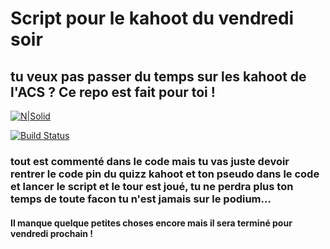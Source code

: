 # Script pour le kahoot du vendredi soir  
## tu veux pas passer du temps sur les kahoot de l'ACS ? Ce repo est fait pour toi !

[![N|Solid](https://cldup.com/dTxpPi9lDf.thumb.png)](https://nodesource.com/products/nsolid)

[![Build Status](https://travis-ci.org/joemccann/dillinger.svg?branch=master)](https://travis-ci.org/joemccann/dillinger)

### tout est commenté dans le code mais tu vas juste devoir rentrer le code pin du quizz kahoot et ton pseudo dans le code et lancer le script et le tour est joué, tu ne perdra plus ton temps de toute facon tu n'est jamais sur le podium...
#### Il manque quelque petites choses encore mais il sera terminé pour vendredi prochain !
